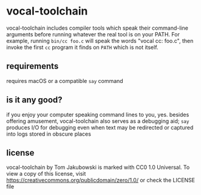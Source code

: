 # vocal-toolchain

vocal-toolchain includes compiler tools which speak their command-line arguments
before running whatever the real tool is on your PATH.  For example, running
`bin/cc foo.c` will speak the words "vocal cc: foo.c", then invoke the first
`cc` program it finds on `PATH` which is not itself.

## requirements

requires macOS or a compatible `say` command

## is it any good?

if you enjoy your computer speaking command lines to you, yes.  besides offering
amusement, vocal-toolchain also serves as a debugging aid; `say` produces I/O
for debugging even when text may be redirected or captured into logs stored in
obscure places

## license

vocal-toolchain by Tom Jakubowski is marked with CC0 1.0 Universal. To view a
copy of this license, visit https://creativecommons.org/publicdomain/zero/1.0/
or check the LICENSE file
